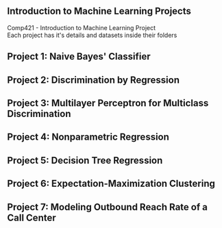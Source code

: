 ## Introduction to Machine Learning Projects
 Comp421 - Introduction to Machine Learning Project    
 Each project has it's details and datasets inside their folders

## Project 1: Naive Bayes' Classifier

## Project 2: Discrimination by Regression

## Project 3: Multilayer Perceptron for Multiclass Discrimination

## Project 4: Nonparametric Regression

## Project 5: Decision Tree Regression

## Project 6: Expectation-Maximization Clustering

## Project 7: Modeling Outbound Reach Rate of a Call Center


